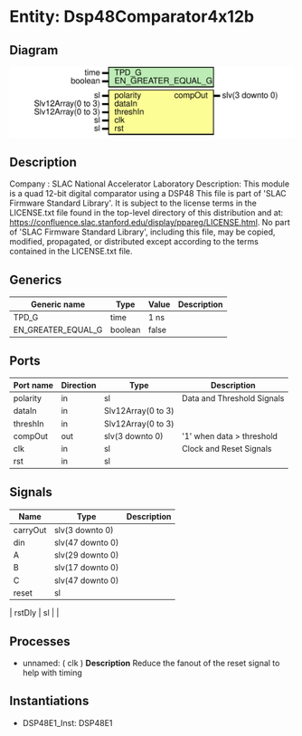 # Entity: Dsp48Comparator4x12b

## Diagram

![Diagram](Dsp48Comparator4x12b.svg "Diagram")
## Description

Company    : SLAC National Accelerator Laboratory
Description: This module is a quad 12-bit digital comparator using a DSP48
This file is part of 'SLAC Firmware Standard Library'.
It is subject to the license terms in the LICENSE.txt file found in the
top-level directory of this distribution and at:
   https://confluence.slac.stanford.edu/display/ppareg/LICENSE.html.
No part of 'SLAC Firmware Standard Library', including this file,
may be copied, modified, propagated, or distributed except according to
the terms contained in the LICENSE.txt file.
## Generics

| Generic name       | Type    | Value | Description |
| ------------------ | ------- | ----- | ----------- |
| TPD_G              | time    | 1 ns  |             |
| EN_GREATER_EQUAL_G | boolean | false |             |
## Ports

| Port name | Direction | Type               | Description                |
| --------- | --------- | ------------------ | -------------------------- |
| polarity  | in        | sl                 | Data and Threshold Signals |
| dataIn    | in        | Slv12Array(0 to 3) |                            |
| threshIn  | in        | Slv12Array(0 to 3) |                            |
| compOut   | out       | slv(3 downto 0)    | '1' when data > threshold  |
| clk       | in        | sl                 | Clock and Reset Signals    |
| rst       | in        | sl                 |                            |
## Signals

| Name          | Type             | Description |
| ------------- | ---------------- | ----------- |
| carryOut      | slv(3 downto 0)  |             |
| din           | slv(47 downto 0) |             |
| A             | slv(29 downto 0) |             |
| B             | slv(17 downto 0) |             |
| C             | slv(47 downto 0) |             |
| reset         | sl               |             |
| 
      rstDly | sl               |             |
## Processes
- unnamed: ( clk )
**Description**
Reduce the fanout of the reset signal to help with timing

## Instantiations

- DSP48E1_Inst: DSP48E1
